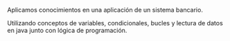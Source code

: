 Aplicamos conocimientos en una aplicación de un sistema bancario.

Utilizando conceptos de variables, condicionales, bucles y lectura de datos en java junto con lógica de programación.

